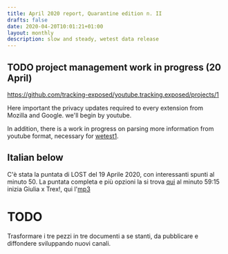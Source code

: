 ```yaml
---
title: April 2020 report, Quarantine edition n. II
drafts: false
date: 2020-04-20T10:01:21+01:00
layout: monthly
description: slow and steady, wetest data release
---
```


## TODO project management work in progress (20 April)

https://github.com/tracking-exposed/youtube.tracking.exposed/projects/1

Here important the privacy updates required to every extension from Mozilla and Google. we'll begin by youtube.

In addition, there is a work in progress on parsing more information from youtube format, necessary for [wetest1](https://youtube.tracking.exposed/wetest/1).

## Italian below

C'è stata la puntata di LOST del 19 Aprile 2020, con interessanti spunti al minuto 50. La puntata completa e più opzioni la si trova [qui](https://archive.org/details/20200419loco19) al minuto 59:15 inizia Giulia x Trex!, qui l'[mp3](https://archive.org/download/20200419loco19/2020-04-19-loco19.mp3)

# TODO
Trasformare i tre pezzi in tre documenti a se stanti, da pubblicare e diffondere sviluppando nuovi canali.
